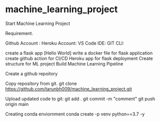 # machine_learning_project
Start Machine Learning Project

Requirement.

Github Account :
Heroku Account:
VS Code IDE:
GIT CLI:


create a flask app [Hello World]
write a docker file for flask application
create github action for CI/CD
Heroku app for flask deployment
Create structure for ML project
Build Machine Learning Pipeline

Create a github repoitory

Copy repository from git.
git clone https://github.com/tarunbh009/machine_learning_project.git

Upload updated code to git:
git add .
git commit -m "comment"
git push origin main



Creating conda enviornment
conda create -p venv python==3.7 -y

